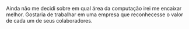 Ainda não me decidi sobre em qual área da computação irei me encaixar melhor.
Gostaria de trabalhar em uma empresa que reconhecesse o valor de cada um de seus colaboradores.
